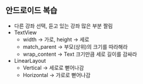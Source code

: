 ## 안드로이드 복습
- 다른 강좌 선택, 듣고 있는 강좌 많은 부분 짤림
- TextView
	- width -> 가로, height -> 세로
	- match_parent -> 부모(상위)의 크기를 따라해라
	- wrap_content -> Text 크기만큼 세로 길이를 감싸라
- LinearLayout	
	- Vertical -> 세로로 뻗어나감
	- Horizontal -> 가로로 뻗어나감
